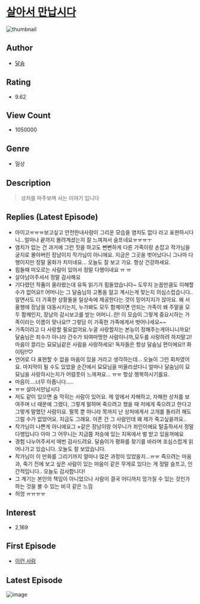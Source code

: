 # [살아서 만납시다](https://comic.naver.com/bestChallenge/list?titleId=772018)
![thumbnail](https://image-comic.pstatic.net/user_contents_data/challenge_comic/2021/04/30/345784/thumbnail_434x330b4b8378c_b41a_4fb2_b3f2_b45084c14cd6_00001225.JPEG)

## Author
- [달숨](https://comic.naver.com/artistTitle?id=345784)

## Rating
- 9.62

## View Count
- 1050000

## Genre
- 일상

## Description
> 상처를 마주보며 사는 이야기 입니다

## Replies (Latest Episode)
- 아이고ㅠㅠㅠ보고싶고 안전한내사람이 그리운 모습을 염치도 없다 라고 표현하시다니...얼마나 끝까지 몰려계셨는지 잘 느껴져서 슬프네요ㅠㅠㅠㅜ
- 염치가 없는 건 과거에 그런 짓을 하고도 뻔뻔하게 다른 가족이랑 손잡고 작가님을 궁지로 몰아버린 장남이지 작가님이 아니에요. 지금은 그곳을 벗어났다니 그나마 다행이지만 정말 울화가 치미네요... 오늘도 잘 보고 가요. 항상 건강하세요.
- 힘들때 떠오르는 사람이 있어서 정말 다행이네요 ㅠ ㅠ
- 살아남아주셔서 정말 감사해요
- 기다렸던 작품이 올라왔는데 유독 읽기가 힘들었습니다~ 도무지 눈꼽만큼도 이해할수가 없어요!! 어머니는 그 달숨님의 고통을 알고 계시는게 맞는지 의심스럽습니다.. 알면서도 더 가혹한 상황들을 일상속에 제공한다는 것이 믿어지지가 않아요. 왜 서울행에 장남을 대동시키는지, 누가봐도 모두 함께이면 안되는 가족이 왜 주말을 모두 함께인지, 장남의 감시보고를 받는 어머니..란! 이 모습이 그렇게 중요시하는 가족이라는 이름이 맞나요!? 그렇담 이 가혹한 가족에게서 벗어나세요~~
- 가족이라고 다 사랑할 필요없어요.누굴 사랑할지는 본능이 정해주는게아니니까요! 달숨님은 죄수가 아니라 간수가 되여마땅한 사람이니까,모두를 사랑하려 하지말고!마음이 끌리는 묘묘님같은 사람을 사랑하세요! 독자들은 항상 달숨님 편이에요!! 화이팅!!♡
- 언어로 다 표현할 수 없을 마음이 있을 거라고 생각하는데... 오늘이 그런 회차였어요. 마지막이 될 수도 있었을 순간에서 묘묘님을 떠올리셨다니 얼마나 달숨님이 묘묘님을 사랑하시는지가 어렴풋이 느껴져요... ㅠㅠ 항상 행복하시기를요.
- 마음이....너무 아픕니다.....
- ㅠㅠ 살아서만납시다
- 저도 같이 있으면 숨 막히는 사람이 있어요. 제 앞에서 자해하고, 자해한 상처를 보여주며 너 때문에 그랬다, 그렇게 말하며 죽으려고 했을 때 저에게 죽으려고 한다고 그렇게 말했던 사람이요. 팔목 뿐 아니라 목까지 난 상처에게서 고개를 돌리려 해도 그럴 수가 없었어요. 지금도 그래요. 아픈 건 그 사람인데 왜 제가 죽고싶을까요..
- 작가님이 나쁜게 아니에요그 ×같은 장남이랑 어무니가 죄인이에요 탈출하셔서 정말 다행입니다 아마 그 어무니는 지금쯤 저승에 있는 지옥에서 벌 받고 있을꺼에요
- 경험 나누어주셔서 매번 감사드려요. 달숨이가 평화를 찾기를 바라며 조심스럽게 읽어나가고 있습니다. 오늘도 잘 보았습니다.
- 작가님이 이 만화를 그리기까지 얼마나 많은 과정이 있었을지...ㅠㅠ 죽으려는 마음과, 죽기 전에 보고 싶은 사람이 있는 마음이 같은 무게로 있다는 게 정말 슬프고, 인간적입니다.. 오늘도 감사합니다!
- 그 계기는 본인의 책임이 아니었으나 사람이 결국 어디까지 망가질 수 있는 것인가 하는 것을 볼 수 있는 비극 같은 느낌
- 허엉 ㅠㅠㅠㅠ

## Interest
- 2,169

## First Episode
- [이런 사람](https://comic.naver.com/bestChallenge/detail?titleId=772018&no=1)

## Latest Episode
![image](https://image-comic.pstatic.net/user_contents_data/challenge_comic/2023/05/22/345784/upload_3847594028643203125.jpeg)
